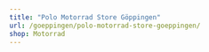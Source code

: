 ```yaml
---
title: "Polo Motorrad Store Göppingen"
url: /goeppingen/polo-motorrad-store-goeppingen/
shop: Motorrad
---
```

